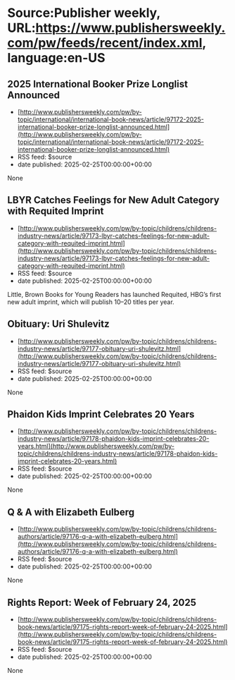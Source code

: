 # Source:Publisher weekly, URL:https://www.publishersweekly.com/pw/feeds/recent/index.xml, language:en-US

## 2025 International Booker Prize Longlist Announced
 - [http://www.publishersweekly.com/pw/by-topic/international/international-book-news/article/97172-2025-international-booker-prize-longlist-announced.html](http://www.publishersweekly.com/pw/by-topic/international/international-book-news/article/97172-2025-international-booker-prize-longlist-announced.html)
 - RSS feed: $source
 - date published: 2025-02-25T00:00:00+00:00

None

## LBYR Catches Feelings for New Adult Category with Requited Imprint
 - [http://www.publishersweekly.com/pw/by-topic/childrens/childrens-industry-news/article/97173-lbyr-catches-feelings-for-new-adult-category-with-requited-imprint.html](http://www.publishersweekly.com/pw/by-topic/childrens/childrens-industry-news/article/97173-lbyr-catches-feelings-for-new-adult-category-with-requited-imprint.html)
 - RSS feed: $source
 - date published: 2025-02-25T00:00:00+00:00

Little, Brown Books for Young Readers has launched Requited, HBG’s first new adult imprint, which will publish 10–20 titles per year.

## Obituary: Uri Shulevitz
 - [http://www.publishersweekly.com/pw/by-topic/childrens/childrens-industry-news/article/97177-obituary-uri-shulevitz.html](http://www.publishersweekly.com/pw/by-topic/childrens/childrens-industry-news/article/97177-obituary-uri-shulevitz.html)
 - RSS feed: $source
 - date published: 2025-02-25T00:00:00+00:00

None

## Phaidon Kids Imprint Celebrates 20 Years
 - [http://www.publishersweekly.com/pw/by-topic/childrens/childrens-industry-news/article/97178-phaidon-kids-imprint-celebrates-20-years.html](http://www.publishersweekly.com/pw/by-topic/childrens/childrens-industry-news/article/97178-phaidon-kids-imprint-celebrates-20-years.html)
 - RSS feed: $source
 - date published: 2025-02-25T00:00:00+00:00

None

## Q & A with Elizabeth Eulberg
 - [http://www.publishersweekly.com/pw/by-topic/childrens/childrens-authors/article/97176-q-a-with-elizabeth-eulberg.html](http://www.publishersweekly.com/pw/by-topic/childrens/childrens-authors/article/97176-q-a-with-elizabeth-eulberg.html)
 - RSS feed: $source
 - date published: 2025-02-25T00:00:00+00:00

None

## Rights Report: Week of February 24, 2025
 - [http://www.publishersweekly.com/pw/by-topic/childrens/childrens-book-news/article/97175-rights-report-week-of-february-24-2025.html](http://www.publishersweekly.com/pw/by-topic/childrens/childrens-book-news/article/97175-rights-report-week-of-february-24-2025.html)
 - RSS feed: $source
 - date published: 2025-02-25T00:00:00+00:00

None

